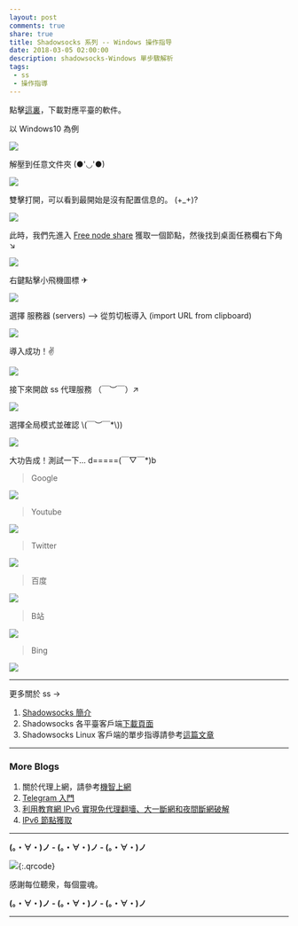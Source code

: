 ```yaml
---
layout: post
comments: true
share: true
title: Shadowsocks 系列 -- Windows 操作指导
date: 2018-03-05 02:00:00
description: shadowsocks-Windows 單步驟解析
tags: 
 - ss
 - 操作指導
---
```


點擊[這裏](http://test007.gq/ss-download)，下載對應平臺的軟件。

以 Windows10 為例

![](http://telegra.ph/file/b6470e259c19a7b429486.png)

解壓到任意文件夾 (●'◡'●)

![](http://telegra.ph/file/aef086f3434d1b9eef80d.png)

雙擊打開，可以看到最開始是沒有配置信息的。 (+_+)?

![](http://telegra.ph/file/f3d5d84431d90ddd59a76.png)

此時，我們先進入 [Free node share](http://test007.gq/Free-node-share) 獲取一個節點，然後找到桌面任務欄右下角 ↘ 

![](http://telegra.ph/file/e78750f3d19d07ecbcdfc.png)

右鍵點擊小飛機圖標 ✈ 

![](http://telegra.ph/file/2d4c534d882ef4087040e.png)

選擇 服務器 (servers) --> 從剪切板導入 (import URL from clipboard)

![](http://telegra.ph/file/252e92da077deb298eae3.png)

導入成功！✌

![](http://telegra.ph/file/f17567e9fdca7ca96926b.png)

接下來開啟 ss 代理服務 （￣︶￣）↗　

![](http://telegra.ph/file/2d4c534d882ef4087040e.png)

選擇全局模式並確認 \\(￣︶￣*\\))

![](http://telegra.ph/file/9caf39dd9b43ad28a3ea0.png)

大功告成！測試一下... d=====(￣▽￣*)b

> Google

![](http://telegra.ph/file/ad4de590c8a650a662ba9.png)

> Youtube

![](http://telegra.ph/file/6d948d793ed07745bcc2d.png)

> Twitter

![](http://telegra.ph/file/789bcc8293cf9d40cf0d6.png)

> 百度

![](http://telegra.ph/file/e7255f899a17c3e620a23.png)

> B站

![](http://telegra.ph/file/46721cfadd979dc3a6ba2.png)

> Bing

![](http://telegra.ph/file/511fb81ba7da5be164c73.png)

---

更多關於 ss ->

1. [Shadowsocks 簡介](http://test007.gq/ss-intro)
2. Shadowsocks 各平臺客戶端[下載頁面](http://test007.gq/ss-download)
3. Shadowsocks Linux 客戶端的單步指導請參考[這篇文章](http://test007.gq/ss-linux-cmd)

---

### More Blogs

1. 關於代理上網，請參考[機智上網](http://test007.gq/surf-the-real)
2. [Telegram 入門](http://test007.gq/Telegram)
3. [利用教育網 IPv6 實現免代理翻墻、大一斷網和夜間斷網破解](http://test007.gq/IPV6-edu)
4. [IPv6 節點獲取](http://test007.gq/IPV6-node)

---

**(。・∀・)ノ - (。・∀・)ノ - (。・∀・)ノ**

![](http://telegra.ph/file/266899c5402c9ebb14269.png){:.qrcode}

感謝每位聽衆，每個靈魂。

**(。・∀・)ノ - (。・∀・)ノ - (。・∀・)ノ**

---